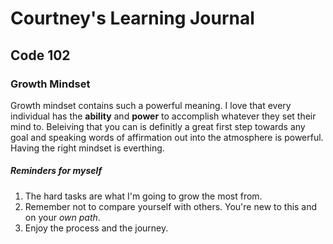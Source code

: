 # Courtney's Learning Journal
## Code 102

### Growth Mindset
  Growth mindset contains such a powerful meaning. I love that every individual has the **ability** and **power** to accomplish whatever they set their mind to. Beleiving that you can is definitly a great first step towards any goal and speaking words of affirmation out into the atmosphere is powerful. Having the right mindset is everthing.

#####  Reminders for myself
1. The hard tasks are what I'm going to grow the most from.
1. Remember not to compare yourself with others. You're new to this and on your *own path*.
1. Enjoy the process and the journey. 
